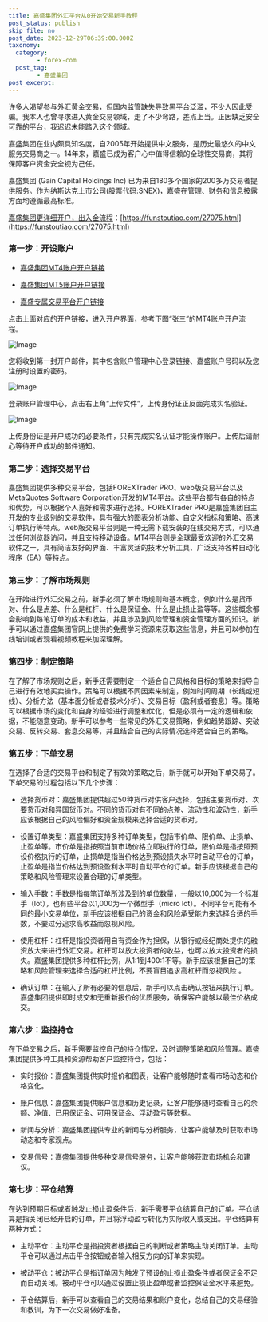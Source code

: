 ```yaml
---
title: 嘉盛集团外汇平台从0开始交易新手教程
post_status: publish
skip_file: no
post_date: 2023-12-29T06:39:00.000Z
taxonomy:
  category:
        - forex-com
  post_tag:
        - 嘉盛集团
post_excerpt: 
---
```

许多人渴望参与外汇黄金交易，但国内监管缺失导致黑平台泛滥，不少人因此受骗。我本人也曾寻求进入黄金交易领域，走了不少弯路，差点上当。正因缺乏安全可靠的平台，我迟迟未能踏入这个领域。

嘉盛集团在业内颇具知名度，自2005年开始提供中文服务，是历史最悠久的中文服务交易商之一。14年来，嘉盛已成为客户心中值得信赖的全球性交易商，其将保障客户资金安全视为己任。

嘉盛集团 (Gain Capital Holdings Inc) 已为来自180多个国家的200多万交易者提供服务。作为纳斯达克上市公司(股票代码:SNEX)，嘉盛在管理、财务和信息披露方面均遵循最高标准。

[嘉盛集团更详细开户，出入金流程](https://funstoutiao.com/27075.html)：[https://funstoutiao.com/27075.html](https://funstoutiao.com/27075.html)

### 第一步：开设账户

* [嘉盛集团MT4账户开户链接](https://s.ssgg.net/jsmt4)

* [嘉盛集团MT5账户开户链接](https://s.ssgg.net/jsmt5)

* [嘉盛专属交易平台开户链接](https://s.ssgg.net/js)

点击上面对应的开户链接，进入开户界面，参考下图“张三”的MT4账户开户流程。

![Image](https://prod-files-secure.s3.us-west-2.amazonaws.com/39ed1227-6d7d-4570-be36-9ccd4a2c4241/7a167aea-686b-400d-af59-4e18eb607a40/640.png?X-Amz-Algorithm=AWS4-HMAC-SHA256&X-Amz-Content-Sha256=UNSIGNED-PAYLOAD&X-Amz-Credential=ASIAZI2LB466Z4TOWXO3%2F20250714%2Fus-west-2%2Fs3%2Faws4_request&X-Amz-Date=20250714T221309Z&X-Amz-Expires=3600&X-Amz-Security-Token=IQoJb3JpZ2luX2VjEB0aCXVzLXdlc3QtMiJIMEYCIQDj63dLNvTB7MqrEavj%2Fs8JOEbh%2BPqjPNF%2BwQ3vyjNBpwIhAJxUj%2F4ccsDkMW4z2RTD4wwnNIuGgCtPCbCeqbtilknDKv8DCDYQABoMNjM3NDIzMTgzODA1IgwV%2BZYE5LizhuBja10q3APFa3WA%2BDcW6wmS%2FOYhTpKWciAq7GxTjHsYGeiDt7QSpqnvPinnur4w1S2kYub7uR0Anfzaq5gu6sJt0gUgfAPYbw%2FIKyxCQY0z2cEeKde%2F5Am6hmts24svKz01OZ8sfNsx2iv1%2BcNwtgsdEQgElYjvJQDgF1aS4oehbxv100Au6HefxG%2BSU4Yu7arOFL0t9NYJwa471XEmGLxqcPA88Fa1U%2BqxtjyYFYk9Z7RH9Sd5kmIxEuLU6jEwdxp9vmn7j6bqnzXnpDsYjprIazzo4X5wXFKywypwFvRxftWI8XvfOMtEmuD0bl7hB4rVNGQkKXeNwVUMEy4zRMLF%2Bu5eYXaXP8ThVC3NoSjmD8TjHyaRaCyb4uVQPyJMCB3StmzqvQfIi7hb6FGmq%2F15d9%2BVvRyrtidRuUzUUQotxmfGNI3UEKr7Q5ErodUc4Kk65GxHlSbi4drH%2FQGxoTe4fgFeI89nd3zJ4RM%2BcLEjNIdV90A25wvzzEx5iWMzdifi6%2BzYyqIg765GEd3%2Fs8sY%2FqVfd4Og93Q%2B3ECUsD2uSNBqSVV2Ca%2BVsSy9CeJd0fZSoPwTNtsiTK3d9aGS7a9KpNKhAn9tczSf3EiPadGoZAVRLY%2BF8ddkvPXQBHB1HjRgSzDk29XDBjqkAa6IEwmdQsjZHkCUgv0lRxaIJyygcIZwLC2q38ZKdwVLrS6qXZ%2FpBjL90krBXe9kJXdP1VOD14yInFj7NPzZwPKnr%2BewlmhD6aRej%2Fmog3%2F4tlhPMpAYxhFEi2INCy33mOSysK3l5uldTku%2BKh30WrZLuSKGJjyyM5Zc8bW8sAw%2Fdq7wfoKjLO1LR3cGz%2F0%2BIxapCi9rtwxYyBfqUUNeJpMC6aNh&X-Amz-Signature=840e345f7f9c8cb366c6826eefddf151c1d40f24d69ea76e9b8c04e28da1b280&X-Amz-SignedHeaders=host&x-amz-checksum-mode=ENABLED&x-id=GetObject)

您将收到第一封开户邮件，其中包含账户管理中心登录链接、嘉盛账户号码以及您注册时设置的密码。

![Image](https://prod-files-secure.s3.us-west-2.amazonaws.com/39ed1227-6d7d-4570-be36-9ccd4a2c4241/eaa1c6b3-2877-4284-a0e1-530e222c27fb/image.png?X-Amz-Algorithm=AWS4-HMAC-SHA256&X-Amz-Content-Sha256=UNSIGNED-PAYLOAD&X-Amz-Credential=ASIAZI2LB466Z4TOWXO3%2F20250714%2Fus-west-2%2Fs3%2Faws4_request&X-Amz-Date=20250714T221309Z&X-Amz-Expires=3600&X-Amz-Security-Token=IQoJb3JpZ2luX2VjEB0aCXVzLXdlc3QtMiJIMEYCIQDj63dLNvTB7MqrEavj%2Fs8JOEbh%2BPqjPNF%2BwQ3vyjNBpwIhAJxUj%2F4ccsDkMW4z2RTD4wwnNIuGgCtPCbCeqbtilknDKv8DCDYQABoMNjM3NDIzMTgzODA1IgwV%2BZYE5LizhuBja10q3APFa3WA%2BDcW6wmS%2FOYhTpKWciAq7GxTjHsYGeiDt7QSpqnvPinnur4w1S2kYub7uR0Anfzaq5gu6sJt0gUgfAPYbw%2FIKyxCQY0z2cEeKde%2F5Am6hmts24svKz01OZ8sfNsx2iv1%2BcNwtgsdEQgElYjvJQDgF1aS4oehbxv100Au6HefxG%2BSU4Yu7arOFL0t9NYJwa471XEmGLxqcPA88Fa1U%2BqxtjyYFYk9Z7RH9Sd5kmIxEuLU6jEwdxp9vmn7j6bqnzXnpDsYjprIazzo4X5wXFKywypwFvRxftWI8XvfOMtEmuD0bl7hB4rVNGQkKXeNwVUMEy4zRMLF%2Bu5eYXaXP8ThVC3NoSjmD8TjHyaRaCyb4uVQPyJMCB3StmzqvQfIi7hb6FGmq%2F15d9%2BVvRyrtidRuUzUUQotxmfGNI3UEKr7Q5ErodUc4Kk65GxHlSbi4drH%2FQGxoTe4fgFeI89nd3zJ4RM%2BcLEjNIdV90A25wvzzEx5iWMzdifi6%2BzYyqIg765GEd3%2Fs8sY%2FqVfd4Og93Q%2B3ECUsD2uSNBqSVV2Ca%2BVsSy9CeJd0fZSoPwTNtsiTK3d9aGS7a9KpNKhAn9tczSf3EiPadGoZAVRLY%2BF8ddkvPXQBHB1HjRgSzDk29XDBjqkAa6IEwmdQsjZHkCUgv0lRxaIJyygcIZwLC2q38ZKdwVLrS6qXZ%2FpBjL90krBXe9kJXdP1VOD14yInFj7NPzZwPKnr%2BewlmhD6aRej%2Fmog3%2F4tlhPMpAYxhFEi2INCy33mOSysK3l5uldTku%2BKh30WrZLuSKGJjyyM5Zc8bW8sAw%2Fdq7wfoKjLO1LR3cGz%2F0%2BIxapCi9rtwxYyBfqUUNeJpMC6aNh&X-Amz-Signature=c2a94101fd6115ff511826382d295f6254162090bbf8a993b55627c11a5b1c7b&X-Amz-SignedHeaders=host&x-amz-checksum-mode=ENABLED&x-id=GetObject)

登录账户管理中心，点击右上角“上传文件”，上传身份证正反面完成实名验证。

![Image](https://prod-files-secure.s3.us-west-2.amazonaws.com/39ed1227-6d7d-4570-be36-9ccd4a2c4241/54090639-09fc-46b4-a135-e0289f707147/image.png?X-Amz-Algorithm=AWS4-HMAC-SHA256&X-Amz-Content-Sha256=UNSIGNED-PAYLOAD&X-Amz-Credential=ASIAZI2LB466Z4TOWXO3%2F20250714%2Fus-west-2%2Fs3%2Faws4_request&X-Amz-Date=20250714T221309Z&X-Amz-Expires=3600&X-Amz-Security-Token=IQoJb3JpZ2luX2VjEB0aCXVzLXdlc3QtMiJIMEYCIQDj63dLNvTB7MqrEavj%2Fs8JOEbh%2BPqjPNF%2BwQ3vyjNBpwIhAJxUj%2F4ccsDkMW4z2RTD4wwnNIuGgCtPCbCeqbtilknDKv8DCDYQABoMNjM3NDIzMTgzODA1IgwV%2BZYE5LizhuBja10q3APFa3WA%2BDcW6wmS%2FOYhTpKWciAq7GxTjHsYGeiDt7QSpqnvPinnur4w1S2kYub7uR0Anfzaq5gu6sJt0gUgfAPYbw%2FIKyxCQY0z2cEeKde%2F5Am6hmts24svKz01OZ8sfNsx2iv1%2BcNwtgsdEQgElYjvJQDgF1aS4oehbxv100Au6HefxG%2BSU4Yu7arOFL0t9NYJwa471XEmGLxqcPA88Fa1U%2BqxtjyYFYk9Z7RH9Sd5kmIxEuLU6jEwdxp9vmn7j6bqnzXnpDsYjprIazzo4X5wXFKywypwFvRxftWI8XvfOMtEmuD0bl7hB4rVNGQkKXeNwVUMEy4zRMLF%2Bu5eYXaXP8ThVC3NoSjmD8TjHyaRaCyb4uVQPyJMCB3StmzqvQfIi7hb6FGmq%2F15d9%2BVvRyrtidRuUzUUQotxmfGNI3UEKr7Q5ErodUc4Kk65GxHlSbi4drH%2FQGxoTe4fgFeI89nd3zJ4RM%2BcLEjNIdV90A25wvzzEx5iWMzdifi6%2BzYyqIg765GEd3%2Fs8sY%2FqVfd4Og93Q%2B3ECUsD2uSNBqSVV2Ca%2BVsSy9CeJd0fZSoPwTNtsiTK3d9aGS7a9KpNKhAn9tczSf3EiPadGoZAVRLY%2BF8ddkvPXQBHB1HjRgSzDk29XDBjqkAa6IEwmdQsjZHkCUgv0lRxaIJyygcIZwLC2q38ZKdwVLrS6qXZ%2FpBjL90krBXe9kJXdP1VOD14yInFj7NPzZwPKnr%2BewlmhD6aRej%2Fmog3%2F4tlhPMpAYxhFEi2INCy33mOSysK3l5uldTku%2BKh30WrZLuSKGJjyyM5Zc8bW8sAw%2Fdq7wfoKjLO1LR3cGz%2F0%2BIxapCi9rtwxYyBfqUUNeJpMC6aNh&X-Amz-Signature=2e0997e1887817972b2d0b1bc67c0475c0d1e8194e9890d7d4093139e8f5cb99&X-Amz-SignedHeaders=host&x-amz-checksum-mode=ENABLED&x-id=GetObject)

上传身份证是开户成功的必要条件，只有完成实名认证才能操作账户。上传后请耐心等待开户成功的邮件通知。

### 第二步：选择交易平台

嘉盛集团提供多种交易平台，包括FOREXTrader PRO、web版交易平台以及MetaQuotes Software Corporation开发的MT4平台。这些平台都有各自的特点和优势，可以根据个人喜好和需求进行选择。FOREXTrader PRO是嘉盛集团自主开发的专业级别的交易软件，具有强大的图表分析功能、自定义指标和策略、高速订单执行等特点。web版交易平台则是一种无需下载安装的在线交易方式，可以通过任何浏览器访问，并且支持移动设备。MT4平台则是全球最受欢迎的外汇交易软件之一，具有简洁友好的界面、丰富灵活的技术分析工具、广泛支持各种自动化程序（EA）等特点。

### 第三步：了解市场规则

在开始进行外汇交易之前，新手必须了解市场规则和基本概念，例如什么是货币对、什么是点差、什么是杠杆、什么是保证金、什么是止损止盈等等。这些概念都会影响到每笔订单的成本和收益，并且涉及到风险管理和资金管理方面的知识。新手可以通过嘉盛集团官网上提供的免费学习资源来获取这些信息，并且可以参加在线培训或者观看视频教程来加深理解。

### 第四步：制定策略

在了解了市场规则之后，新手还需要制定一个适合自己风格和目标的策略来指导自己进行有效地买卖操作。策略可以根据不同因素来制定，例如时间周期（长线或短线）、分析方法（基本面分析或者技术分析）、交易目标（盈利或者套息）等。策略可以根据市场的变化和自身的经验进行调整和优化，但是必须有一定的逻辑和依据，不能随意变动。新手可以参考一些常见的外汇交易策略，例如趋势跟踪、突破交易、反转交易、套息交易等，并且结合自己的实际情况选择适合自己的策略。

### 第五步：下单交易

在选择了合适的交易平台和制定了有效的策略之后，新手就可以开始下单交易了。下单交易的过程包括以下几个步骤：

* 选择货币对：嘉盛集团提供超过50种货币对供客户选择，包括主要货币对、次要货币对和异国货币对。不同的货币对有不同的点差、流动性和波动性，新手应该根据自己的风险偏好和资金规模来选择合适的货币对。

* 设置订单类型：嘉盛集团支持多种订单类型，包括市价单、限价单、止损单、止盈单等。市价单是指按照当前市场价格立即执行的订单，限价单是指按照预设价格执行的订单，止损单是指当价格达到预设损失水平时自动平仓的订单，止盈单是指当价格达到预设盈利水平时自动平仓的订单。新手应该根据自己的策略和风险管理来设置合理的订单类型。

* 输入手数：手数是指每笔订单所涉及到的单位数量，一般以10,000为一个标准手（lot），也有些平台以1,000为一个微型手（micro lot）。不同平台可能有不同的最小交易单位，新手应该根据自己的资金和风险承受能力来选择合适的手数，不要过分追求高收益而忽视风险。

* 使用杠杆：杠杆是指投资者用自有资金作为担保，从银行或经纪商处提供的融资放大来进行外汇交易。杠杆可以放大投资者的收益，也可以放大投资者的损失。嘉盛集团提供多种杠杆比例，从1:1到400:1不等。新手应该根据自己的策略和风险管理来选择合适的杠杆比例，不要盲目追求高杠杆而忽视风险 。

* 确认订单：在输入了所有必要的信息后，新手可以点击确认按钮来执行订单。嘉盛集团提供即时成交和无重新报价的优质服务，确保客户能够以最佳价格成交。

### 第六步：监控持仓

在下单交易之后，新手需要监控自己的持仓情况，及时调整策略和风险管理。嘉盛集团提供多种工具和资源帮助客户监控持仓，包括：

* 实时报价：嘉盛集团提供实时报价和图表，让客户能够随时查看市场动态和价格变化。

* 账户信息：嘉盛集团提供账户信息和历史记录，让客户能够随时查看自己的余额、净值、已用保证金、可用保证金、浮动盈亏等数据。

* 新闻与分析：嘉盛集团提供专业的新闻与分析服务，让客户能够及时获取市场动态和专家观点。

* 交易信号：嘉盛集团提供多种交易信号服务，让客户能够获取市场机会和建议。

### 第七步：平仓结算

在达到预期目标或者触发止损止盈条件后，新手需要平仓结算自己的订单。平仓结算是指关闭已经开启的订单，并且将浮动盈亏转化为实际收入或支出。平仓结算有两种方式：

* 主动平仓：主动平仓是指投资者根据自己的判断或者策略主动关闭订单。主动平仓可以通过点击平仓按钮或者输入相反方向的订单来实现。

* 被动平仓：被动平仓是指订单因为触发了预设的止损止盈条件或者保证金不足而自动关闭。被动平仓可以通过设置止损止盈单或者监控保证金水平来避免。

* 平仓结算后，新手可以查看自己的交易结果和账户变化，总结自己的交易经验和教训，为下一次交易做好准备。